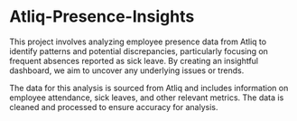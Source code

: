 # Atliq-Presence-Insights

This project involves analyzing employee presence data from Atliq to identify patterns and potential discrepancies, 
particularly focusing on frequent absences reported as sick leave. By creating an insightful dashboard, we aim to uncover any underlying issues or trends.

The data for this analysis is sourced from Atliq and includes information on employee attendance, sick leaves, and other relevant metrics. 
The data is cleaned and processed to ensure accuracy for analysis.
